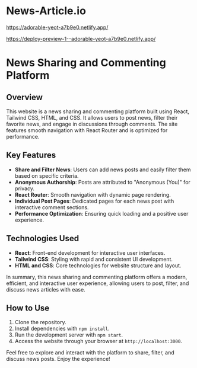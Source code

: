 # News-Article.io

https://adorable-yeot-a7b9e0.netlify.app/

https://deploy-preview-1--adorable-yeot-a7b9e0.netlify.app/

# News Sharing and Commenting Platform

## Overview

This website is a news sharing and commenting platform built using React, Tailwind CSS, HTML, and CSS. It allows users to post news, filter their favorite news, and engage in discussions through comments. The site features smooth navigation with React Router and is optimized for performance.

## Key Features

- **Share and Filter News**: Users can add news posts and easily filter them based on specific criteria.
- **Anonymous Authorship**: Posts are attributed to "Anonymous (You)" for privacy.
- **React Router**: Smooth navigation with dynamic page rendering.
- **Individual Post Pages**: Dedicated pages for each news post with interactive comment sections.
- **Performance Optimization**: Ensuring quick loading and a positive user experience.

## Technologies Used

- **React**: Front-end development for interactive user interfaces.
- **Tailwind CSS**: Styling with rapid and consistent UI development.
- **HTML and CSS**: Core technologies for website structure and layout.

In summary, this news sharing and commenting platform offers a modern, efficient, and interactive user experience, allowing users to post, filter, and discuss news articles with ease.

## How to Use

1. Clone the repository.
2. Install dependencies with `npm install`.
3. Run the development server with `npm start`.
4. Access the website through your browser at `http://localhost:3000`.

Feel free to explore and interact with the platform to share, filter, and discuss news posts. Enjoy the experience!
